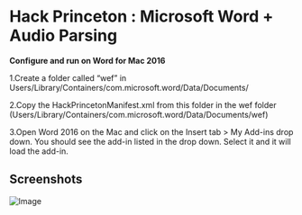# Hack Princeton : Microsoft Word + Audio Parsing

**Configure and run on Word for Mac 2016**

1.Create a folder called “wef” in Users/Library/Containers/com.microsoft.word/Data/Documents/

2.Copy the HackPrincetonManifest.xml from this folder in the wef folder (Users/Library/Containers/com.microsoft.word/Data/Documents/wef)

3.Open Word 2016 on the Mac and click on the Insert tab > My Add-ins drop down. You should see the add-in listed in the drop down. Select it and it will load the add-in.

## Screenshots 

![Image](https://github.com/lucylow/Hack_princeton_master/blob/master/prince_screenshot.png)

